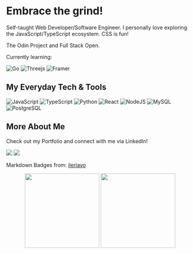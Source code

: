 # Embrace the grind!

<!--
**bananabread08/bananabread08** is a ✨ _special_ ✨ repository because its `README.md` (this file) appears on your GitHub profile.--> 
Self-taught Web Developer/Software Engineer.
I personally love exploring the JavaScript/TypeScript ecosystem. CSS is fun!

The Odin Project and Full Stack Open.

Currently learning:

![Go](https://img.shields.io/badge/GO-%2300ADD8.svg?style=flat&logo=go&logoColor=white&color=FA5F55)
![Threejs](https://img.shields.io/badge/ThreeJS-black?style=flat&logo=three.js&logoColor=white&color=FA5F55)
![Framer](https://img.shields.io/badge/Framer-black?style=flat&logo=framer&logoColor=white&color=FA5F55)

## My Everyday Tech & Tools
![JavaScript](https://img.shields.io/badge/-JavaScript-000?style=flat&logoColor=white&logo=javascript&color=FA5F55)
![TypeScript](https://img.shields.io/badge/-TypeScript-000?style=flat&logoColor=white&logo=typescript&color=FA5F55)
![Python](https://img.shields.io/badge/-Python-000?style=flat&logoColor=white&logo=python&color=FA5F55)
![React](https://img.shields.io/badge/-React-000?style=flat&logoColor=white&logo=react&color=FA5F55)
![NodeJS](https://img.shields.io/badge/-NodeJS-000?style=flat&logoColor=white&logo=node.js&color=FA5F55)
![MySQL](https://img.shields.io/badge/MySQL-%2300f.svg?style=flat&logo=mysql&logoColor=white&color=FA5F55)
![PostgreSQL](https://img.shields.io/badge/PostgreSQL-%23316192.svg?style=flat&logo=postgresql&logoColor=white&color=FA5F55)

## More About Me
Check out my Portfolio and connect with me via LinkedIn!

 <a href="https://maj-dev.vercel.app/"><img src="https://img.shields.io/badge/-My%20Portfolio-blueviolet?style=flat&logo=Google-Chrome&logoColor=white"/></a>
 <a href="https://www.linkedin.com/in/ralph-majed-keene-fermin-601575231/"><img src="https://img.shields.io/badge/-My LinkedIn-0077B5?style=flat&logo=Linkedin&logoColor=white"/></a>

Markdown Badges from: [ileriayo](https://ileriayo.github.io/markdown-badges/)

<div align="center">
 <img class="img" height=200 src="https://github-readme-stats.vercel.app/api/top-langs/?username=maj-rf&theme=tokyonight&layout=compact&langs_count=8" />
 <img class="img" height=200 src="https://github-readme-stats.vercel.app/api?username=maj-rf&show_icons=true&theme=tokyonight" />
</div>

